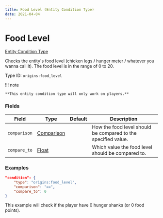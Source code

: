 ```yaml
---
title: Food Level (Entity Condition Type)
date: 2021-04-04
---
```


# Food Level

[Entity Condition Type](../entity_condition_types.md)

Checks the entity's food level (chicken legs / hunger meter / whatever you wanna call it). The food level is in the range of 0 to 20.

Type ID: `origins:food_level`

!!! note

    **This entity condition type will only work on players.**


### Fields

Field  | Type | Default | Description
-------|------|---------|-------------
`comparison` | [Comparison](../data_types/comparison.md) | | How the food level should be compared to the specified value.
`compare_to` | [Float](../data_types/float.md) | | Which value the food level should be compared to.


### Examples

```json
"condition": {
    "type": "origins:food_level",
    "comparison": "==",
    "compare_to": 0
}
```

This example will check if the player have 0 hunger shanks (or 0 food points).
